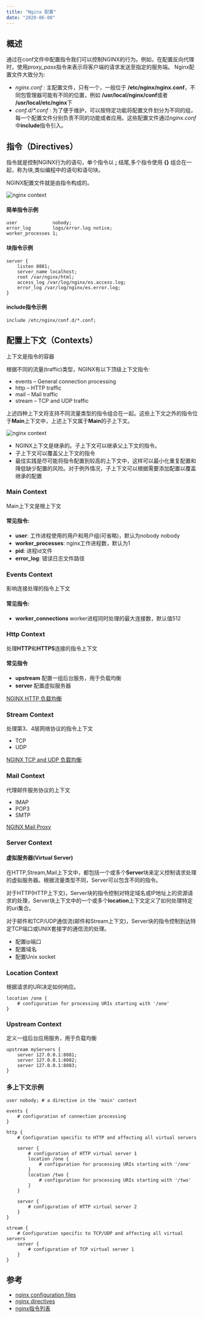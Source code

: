 ```yaml
---
title: "Nginx 配置"
date: "2020-06-08"
---
```


## 概述
通过在conf文件中配置指令我们可以控制NGINX的行为。例如，在配置反向代理时，使用*proxy_pass*指令来表示将客户端的请求发送至指定的服务端。
Nginx配置文件大致分为:

- *nginx.conf* : 主配置文件，只有一个，一般位于 **/etc/nginx/nginx.conf**，不同包管理器可能有不同的位置，例如 **/usr/local/nginx/conf**或者 **/usr/local/etc/nginx**下
- *conf.d/\*.conf* : 为了便于维护，可以按特定功能将配置文件划分为不同的组，每一个配置文件分别负责不同的功能或者应用。这些配置文件通过*nginx.conf*中**include**指令引入。 

## 指令（Directives）

指令就是控制NGINX行为的语句，单个指令以 **;** 结尾,多个指令使用 **{}** 组合在一起，称为块,类似编程中的语句和语句块。

NGINX配置文件就是由指令构成的。

![nginx context](/home/liuguo/js_workspace/nextjs-blog/public/images/nginx/nginx-block.png)

#### 简单指令示例
```shell
user             nobody;
error_log        logs/error.log notice;
worker_processes 1;
```

#### 块指令示例
```shell
server {
    listen 8081;
    server_name localhost;
    root /var/nginx/html;
    access_log /var/log/nginx/es.access.log;
    error_log /var/log/nginx/es.error.log;
}
```
#### include指令示例
```shell
include /etc/nginx/conf.d/*.conf;
```

## 配置上下文（Contexts）

上下文是指令的容器

根据不同的流量(traffic)类型，NGINX有以下顶级上下文指令:

- events – General connection processing
- http – HTTP traffic
- mail – Mail traffic
- stream – TCP and UDP traffic

上述四种上下文将支持不同流量类型的指令组合在一起。这些上下文之外的指令位于**Main**上下文中，上述上下文属于**Main**的子上下文。

![nginx context](/home/liuguo/js_workspace/nextjs-blog/public/images/nginx/nginx-context.png)


- NGINX上下文是继承的。子上下文可以继承父上下文的指令。
- 子上下文可以覆盖父上下文的指令
- 最佳实践是尽可能将指令配置到较高的上下文中，这样可以最小化重复配置和降低缺少配置的风险。对于例外情况，子上下文可以根据需要添加配置以覆盖继承的配置

### Main Context

Main上下文是根上下文

#### 常见指令:
- **user**: 工作进程使用的用户和用户组(可省略)，默认为nobody nobody
- **worker_processes**: nginx工作进程数，默认为1
- **pid**:  进程id文件
- **error_log**: 错误日志文件路径

### Events Context
影响连接处理的指令上下文

#### 常见指令:
- **worker_connections** worker进程同时处理的最大连接数，默认值512

### Http Context
处理**HTTP**和**HTTPS**连接的指令上下文

#### 常见指令
- **upstream** 配置一组后台服务，用于负载均衡
- **server** 配置虚拟服务器

[NGINX HTTP 负载均衡](https://docs.nginx.com/nginx/admin-guide/load-balancer/http-load-balancer/)

### Stream Context
处理第3、4层网络协议的指令上下文
- TCP
- UDP

[NGINX TCP and UDP 负载均衡](https://docs.nginx.com/nginx/admin-guide/load-balancer/tcp-udp-load-balancer/)
### Mail Context
代理邮件服务协议的上下文
- IMAP
- POP3 
- SMTP

[NGINX Mail Proxy](https://docs.nginx.com/nginx/admin-guide/mail-proxy/mail-proxy/)

### Server Context

#### 虚拟服务器(Virtual Server)

在HTTP,Stream,Mail上下文中，都包括一个或多个**Server**块来定义控制请求处理的虚拟服务器。根据流量类型不同，Server可以包含不同的指令。

对于HTTP(HTTP上下文)，Server块的指令控制对特定域名或IP地址上的资源请求的处理，Server块上下文中的一个或多个**location**上下文定义了如何处理特定的uri集合。

对于邮件和TCP/UDP通信流(邮件和Stream上下文)，Server块的指令控制到达特定TCP端口或UNIX套接字的通信流的处理。

- 配置ip端口
- 配置域名
- 配置Unix socket

### Location Context
根据请求的URI决定如何响应。

```nginx
location /one {
    # configuration for processing URIs starting with '/one'
} 
```

### Upstream Context
定义一组后台应用服务，用于负载均衡
```nginx
upstream myServers {
    server 127.0.0.1:8081;
    server 127.0.0.1:8082;
    server 127.0.0.1:8083;
}
```

### 多上下文示例
```nginx
user nobody; # a directive in the 'main' context

events {
    # configuration of connection processing
}

http {
    # Configuration specific to HTTP and affecting all virtual servers  

    server {
        # configuration of HTTP virtual server 1       
        location /one {
            # configuration for processing URIs starting with '/one'
        }
        location /two {
            # configuration for processing URIs starting with '/two'
        }
    } 
    
    server {
        # configuration of HTTP virtual server 2
    }
}

stream {
    # Configuration specific to TCP/UDP and affecting all virtual servers
    server {
        # configuration of TCP virtual server 1 
    }
}
```

## 参考

- [nginx configuration files](https://docs.nginx.com/nginx/admin-guide/basic-functionality/managing-configuration-files/)
- [nginx directives](https://nginx.org/en/docs/ngx_core_module.html#directives)
- [nginx指令列表](https://nginx.org/en/docs/dirindex.html?_ga=2.147185844.222430574.1596171905-1734275440.1596171905)
